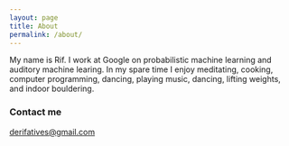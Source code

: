 ```yaml
---
layout: page
title: About
permalink: /about/
---
```


My name is Rif. I work at Google on probabilistic machine learning and auditory machine learing. In my spare time I enjoy meditating, cooking, computer programming, dancing, playing music, dancing, lifting weights, and indoor bouldering.

### Contact me

[derifatives@gmail.com](mailto:derifatives@gmail.com)
